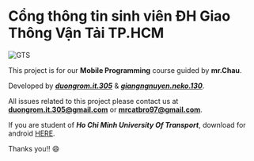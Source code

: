 # Cổng thông tin sinh viên ĐH Giao Thông Vận Tải TP.HCM

![GTS](https://ut.edu.vn/public/img/images/Tin2017/7-11%20Nhan%20dien%20thuong%20hieu.jpg)

This project is for our **Mobile Programming** course guided by **mr.Chau**.

Developed by [***duongrom.it.305***](https://www.facebook.com/duongrom.it.305) & [***giangngnuyen.neko.130***](https://www.facebook.com/kuro.neko.sora.ni.tobu).

All issues related to this project please contact us at **duongrom.it.305@gmail.com** or **mrcatbro97@gmail.com**.

If you are student of ***Ho Chi Minh University Of Transport***, download for android [HERE](https://drive.google.com/open?id=1LmL2EBZfSNBfomgJq3ELdhZwRnRzLU3Q).


Thanks you!! :smile:
